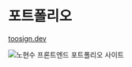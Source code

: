 # 포트폴리오

[toosign.dev](https://toosign.dev)

![노현수 프론트엔드 포트폴리오 사이트](https://github.com/user-attachments/assets/8731187c-8d1f-4c69-8f28-5ef9b03a1052)
